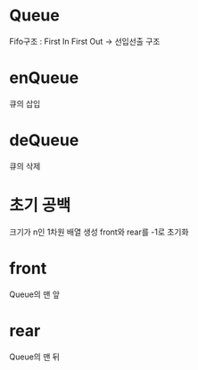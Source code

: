 # Queue
 Fifo구조 : First In First Out -> 선입선출 구조

 # enQueue

큐의 삽입

 # deQueue

 큐의 삭제

 # 초기 공백

 크기가 n인 1차원 배열 생성
 front와 rear를 -1로 초기화

 # front

 Queue의 맨 앞

 # rear
  
Queue의 맨 뒤